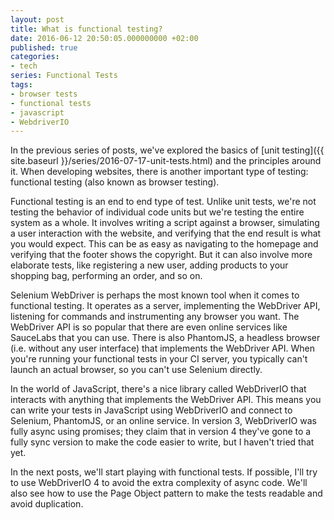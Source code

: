 ```yaml
---
layout: post
title: What is functional testing?
date: 2016-06-12 20:50:05.000000000 +02:00
published: true
categories:
- tech
series: Functional Tests
tags:
- browser tests
- functional tests
- javascript
- WebdriverIO
---
```


In the previous series of posts, we've explored the basics of [unit testing]({{ site.baseurl }}/series/2016-07-17-unit-tests.html)
and the principles around it. When developing websites, there is another important type of testing: functional testing (also known as browser testing).

Functional testing is an end to end type of test. Unlike unit tests, we're not testing the behavior of individual code units but we're testing the entire system as a whole. It involves writing a script against a browser, simulating a user interaction with the website, and verifying that the end result is what you would expect. This can be as easy as navigating to the homepage and verifying that the footer shows the copyright. But it can also involve more elaborate tests, like registering a new user, adding products to your shopping bag, performing an order, and so on.

Selenium WebDriver is perhaps the most known tool when it comes to functional testing. It operates as a server, implementing the WebDriver API, listening for commands and instrumenting any browser you want. The WebDriver API is so popular that there are even online services like SauceLabs that you can use. There is also PhantomJS, a headless browser (i.e. without any user interface) that implements the WebDriver API. When you're running your functional tests in your CI server, you typically can't launch an actual browser, so you can't use Selenium directly.

In the world of JavaScript, there's a nice library called WebDriverIO that interacts with anything that implements the WebDriver API. This means you can write your tests in JavaScript using WebDriverIO and connect to Selenium, PhantomJS, or an online service. In version 3, WebDriverIO was fully async using promises; they claim that in version 4 they've gone to a fully sync version to make the code easier to write, but I haven't tried that yet.

In the next posts, we'll start playing with functional tests. If possible, I'll try to use WebDriverIO 4 to avoid the extra complexity of async code. We'll also see how to use the Page Object pattern to make the tests readable and avoid duplication.
